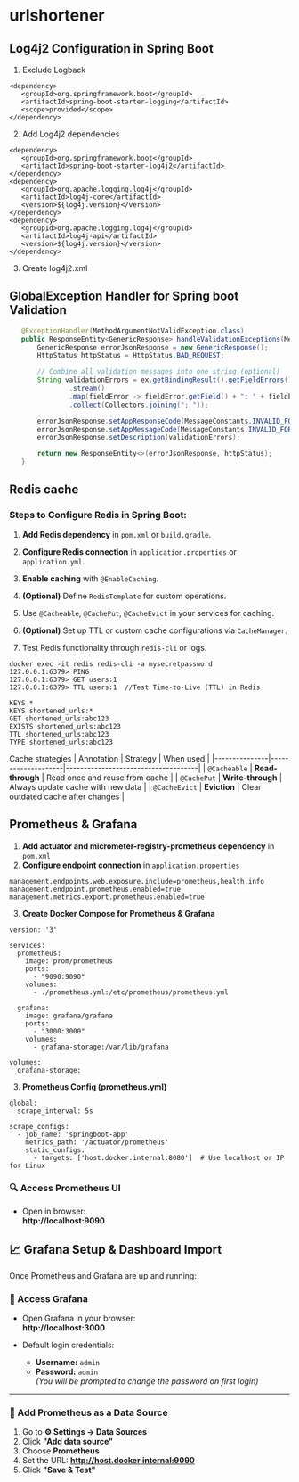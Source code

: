 # urlshortener


## Log4j2 Configuration in Spring Boot
1. Exclude Logback
 ```
<dependency>
    <groupId>org.springframework.boot</groupId>
    <artifactId>spring-boot-starter-logging</artifactId>
    <scope>provided</scope>
</dependency>
 ```

2. Add Log4j2 dependencies
 ```
<dependency>
    <groupId>org.springframework.boot</groupId>
    <artifactId>spring-boot-starter-log4j2</artifactId>
</dependency>
<dependency>
    <groupId>org.apache.logging.log4j</groupId>
    <artifactId>log4j-core</artifactId>
    <version>${log4j.version}</version>
</dependency>
<dependency>
    <groupId>org.apache.logging.log4j</groupId>
    <artifactId>log4j-api</artifactId>
    <version>${log4j.version}</version>
</dependency>
 ```
3. Create log4j2.xml

## GlobalException Handler for Spring boot Validation
 ```java
    @ExceptionHandler(MethodArgumentNotValidException.class)
    public ResponseEntity<GenericResponse> handleValidationExceptions(MethodArgumentNotValidException ex) {
        GenericResponse errorJsonResponse = new GenericResponse();
        HttpStatus httpStatus = HttpStatus.BAD_REQUEST;

        // Combine all validation messages into one string (optional)
        String validationErrors = ex.getBindingResult().getFieldErrors()
                .stream()
                .map(fieldError -> fieldError.getField() + ": " + fieldError.getDefaultMessage())
                .collect(Collectors.joining("; "));

        errorJsonResponse.setAppResponseCode(MessageConstants.INVALID_FORMAT_ERROR_CODE);
        errorJsonResponse.setAppMessageCode(MessageConstants.INVALID_FORMAT_MESSAGE_CODE);
        errorJsonResponse.setDescription(validationErrors);

        return new ResponseEntity<>(errorJsonResponse, httpStatus);
    }
 ```

## Redis cache

### Steps to Configure Redis in Spring Boot:

1. **Add Redis dependency** in `pom.xml` or `build.gradle`.
   
2. **Configure Redis connection** in `application.properties` or `application.yml`.

3. **Enable caching** with `@EnableCaching`.

4. **(Optional)** Define `RedisTemplate` for custom operations.

5. Use `@Cacheable`, `@CachePut`, `@CacheEvict` in your services for caching.

6. **(Optional)** Set up TTL or custom cache configurations via `CacheManager`.

7. Test Redis functionality through `redis-cli` or logs.
 ```cli
docker exec -it redis redis-cli -a mysecretpassword
127.0.0.1:6379> PING
127.0.0.1:6379> GET users:1
127.0.0.1:6379> TTL users:1  //Test Time-to-Live (TTL) in Redis

KEYS *
KEYS shortened_urls:*
GET shortened_urls:abc123
EXISTS shortened_urls:abc123
TTL shortened_urls:abc123
TYPE shortened_urls:abc123
 ```


Cache strategies 
| Annotation    | Strategy           | When used                          |
|---------------|--------------------|-------------------------------------|
| `@Cacheable`  | **Read-through**   | Read once and reuse from cache      |
| `@CachePut`   | **Write-through**  | Always update cache with new data   |
| `@CacheEvict` | **Eviction**       | Clear outdated cache after changes  |


## Prometheus & Grafana
1. **Add actuator and  micrometer-registry-prometheus dependency** in `pom.xml`
2. **Configure endpoint connection** in `application.properties` 
 ```cli
management.endpoints.web.exposure.include=prometheus,health,info
management.endpoint.prometheus.enabled=true
management.metrics.export.prometheus.enabled=true
 ```
3. **Create Docker Compose for Prometheus & Grafana**
```cli
version: '3'

services:
  prometheus:
    image: prom/prometheus
    ports:
      - "9090:9090"
    volumes:
      - ./prometheus.yml:/etc/prometheus/prometheus.yml

  grafana:
    image: grafana/grafana
    ports:
      - "3000:3000"
    volumes:
      - grafana-storage:/var/lib/grafana

volumes:
  grafana-storage:

```

3. **Prometheus Config (prometheus.yml)**
```cli
global:
  scrape_interval: 5s

scrape_configs:
  - job_name: 'springboot-app'
    metrics_path: '/actuator/prometheus'
    static_configs:
      - targets: ['host.docker.internal:8080']  # Use localhost or IP for Linux

```

### 🔍 Access Prometheus UI

- Open in browser:  
  **http://localhost:9090**

  
## 📈 Grafana Setup & Dashboard Import

Once Prometheus and Grafana are up and running:

### 🧭 Access Grafana

- Open Grafana in your browser:  
  **http://localhost:3000**

- Default login credentials:  
  - **Username:** `admin`  
  - **Password:** `admin`  
  *(You will be prompted to change the password on first login)*

---

### 🔌 Add Prometheus as a Data Source

1. Go to **⚙️ Settings → Data Sources**
2. Click **"Add data source"**
3. Choose **Prometheus**
4. Set the URL: **http://host.docker.internal:9090**
5. Click **"Save & Test"**
